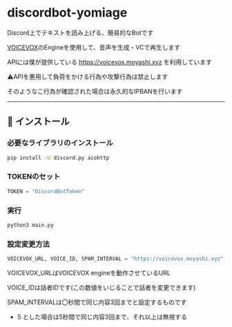# discordbot-yomiage

Discord上でテキストを読み上げる、簡易的なBotです

[VOICEVOX](https://voicevox.hiroshiba.jp/)のEngineを使用して、音声を生成・VCで再生します

APIには僕が提供している https://voicevox.moyashi.xyz を利用しています

:warning:APIを悪用して負荷をかける行為や攻撃行為は禁止します

そのようなこ行為が確認された場合は永久的なIPBANを行います

---

## 🔧 インストール

### 必要なライブラリのインストール

```bash
pip install -U discord.py aiohttp
```
### TOKENのセット
```python
TOKEN = "DiscordBotToken"
```

### 実行
```bash
python3 main.py
```

### 設定変更方法
```python
VOICEVOX_URL, VOICE_ID, SPAM_INTERVAL = "https://voicevox.moyashi.xyz", 1, 10
```
VOICEVOX_URLはVOICEVOX engineを動作させているURL

VOICE_IDは話者IDです(この数値をいじることで話者を変更できます)

SPAM_INTERVALは〇秒間で同じ内容3回までと設定するものです
- 5 とした場合は5秒間で同じ内容3回まで、それ以上は無視する

